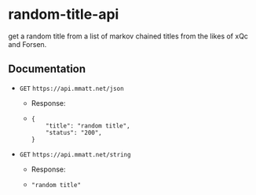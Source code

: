 # random-title-api

get a random title from a list of markov chained titles from the likes of xQc and Forsen.

## Documentation

- `GET` `https://api.mmatt.net/json`

  - Response:
  - ```
    {
        "title": "random title",
        "status": "200",
    }
    ```

- `GET` `https://api.mmatt.net/string`
  - Response:
  - ```
    "random title"
    ```
